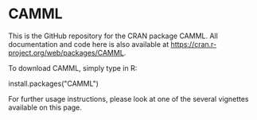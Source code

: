 # CAMML

This is the GitHub repository for the CRAN package CAMML. All documentation and code here is also available at https://cran.r-project.org/web/packages/CAMML.

To download CAMML, simply type in R:

install.packages("CAMML")

For further usage instructions, please look at one of the several vignettes available on this page.
